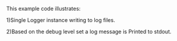 This example code illustrates:

1)Single Logger instance writing to log files.

2)Based on the debug level set a log message is Printed to stdout.
